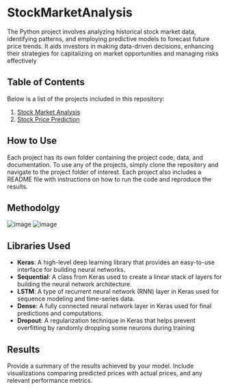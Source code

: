 # StockMarketAnalysis
The Python project involves analyzing historical stock market data, identifying patterns, and employing predictive models to forecast future price trends. It aids investors in making data-driven decisions, enhancing their strategies for capitalizing on market opportunities and managing risks effectively

## Table of Contents
Below is a list of the projects included in this repository:
1. [Stock Market Analysis](#general-info)
2. [Stock Price Prediction](#technologies)

## How to Use
Each project has its own folder containing the project code, data, and documentation. To use any of the projects, simply clone the repository and navigate to the project folder of interest. Each project also includes a README file with instructions on how to run the code and reproduce the results.

## Methodolgy
![image](https://github.com/Shruu13/StockMarketAnalysis/assets/83166212/0fdc8373-6929-49a5-bb1f-689fff1f3754)
![image](https://github.com/Shruu13/StockMarketAnalysis/assets/83166212/cb38ee86-04f3-470f-80d3-30c101c0d845)

## Libraries Used
* **Keras**: A high-level deep learning library that provides an easy-to-use interface for building neural networks.
* **Sequential**: A class from Keras used to create a linear stack of layers for building the neural network architecture.
* **LSTM**: A type of recurrent neural network (RNN) layer in Keras used for sequence modeling and time-series data.
* **Dense**: A fully connected neural network layer in Keras used for final predictions and computations.
* **Dropout**: A regularization technique in Keras that helps prevent overfitting by randomly dropping some neurons during training

## Results
Provide a summary of the results achieved by your model. Include visualizations comparing predicted prices with actual prices, and any relevant performance metrics.




